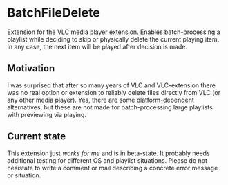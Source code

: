 # BatchFileDelete

Extension for the [VLC] media player extension. Enables batch-processing a playlist while deciding to skip or physically delete the current playing item. In any case, the next item will be played after decision is made.

## Motivation

I was surprised that after so many years of VLC and VLC-extension there was no real option or extension to reliably delete files directly from VLC (or any other media player). Yes, there are some platform-dependent alternatives, but these are not made for batch-processing large playlists with previewing via playing.

## Current state

This extension just _works for me_ and is in beta-state. It probably needs additional testing for different OS and playlist situations. Please do not hesistate to write a comment or mail describing a concrete error message or situation.

[VLC]: https://www.videolan.org/vlc/ "VLC"
